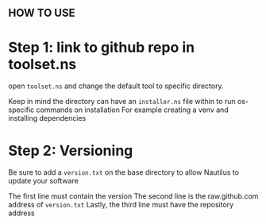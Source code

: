 ## HOW TO USE
# Step 1: link to github repo in toolset.ns
open `toolset.ns` and change the default tool to specific directory.

Keep in mind the directory can have an `installer.ns` file within to run os-specific commands on installation
For example creating a venv and installing dependencies

# Step 2: Versioning
Be sure to add a `version.txt` on the base directory to allow Nautilus to update your software

The first line must contain the version
The second line is the raw.github.com address of `version.txt`
Lastly, the third line must have the repository address